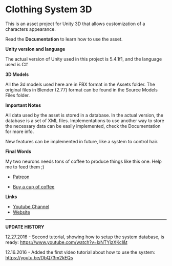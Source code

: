 # Clothing System 3D

This is an asset project for Unity 3D that allows customization of a characters appearance.

Read the **Documentation** to learn how to use the asset.

**Unity version and language**

The actual version of Unity used in this project is 5.4.1f1, and the language used is C#

**3D Models**

All the 3d models used here are in FBX format in the Assets folder. The original files in Blender (2.77) format can be found in the Source Models Files folder.

**Important Notes**

All data used by the asset is stored in a database. In the actual version, the database is a set of XML files.
Implementations to use another way to store the necessary data can be easily implemented, check the Documentation for more info.

New features can be implemented in future, like a system to control hair.

**Final Words**

My two neurons needs tons of coffee to produce things like this one. Help me to feed them ;)

* [Patreon](https://www.patreon.com/keawstudio)

* [Buy a cup of coffee](http://ko-fi.com/A7648S0)


**Links**

* [Youtube Channel](https://www.youtube.com/c/Keawstudio)
* [Website](http://www.keawstudio.com)

---

**UPDATE HISTORY**

12.27.2016 - Second tutorial, showing how to setup the system database, is ready: https://www.youtube.com/watch?v=lxNTYjzXKcI&t

12.16.2016 - Added the first video tutorial about how to use the system: https://youtu.be/DbQ73m2kEQs
